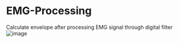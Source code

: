 # EMG-Processing
Calculate envelope after processing EMG signal through digital filter
![image](https://github.com/hbumjj/EMG-Processing/assets/95017140/28fb90d1-0b15-43cd-8db5-62363de09e08)
